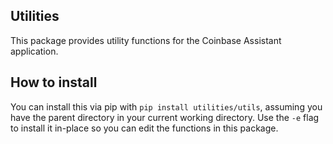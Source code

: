 ## Utilities 

This package provides utility functions for the Coinbase Assistant application.

## How to install

You can install this via pip with `pip install utilities/utils`, assuming you have the parent directory in your current working directory. Use the `-e` flag to install it in-place so you can edit the functions in this package.
